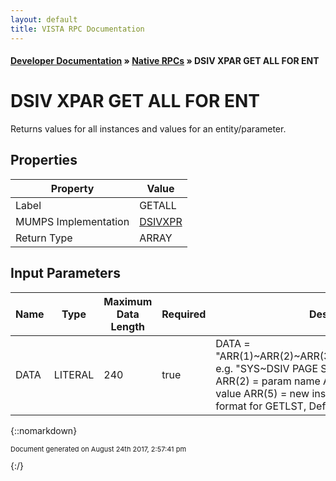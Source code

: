 ```yaml
---
layout: default
title: VISTA RPC Documentation
---
```


#### [Developer Documentation](../index) &#187; [Native RPCs](TableOfContents) &#187; DSIV XPAR GET ALL FOR ENT<br/>
# DSIV XPAR GET ALL FOR ENT

Returns values for all instances and values for an entity/parameter.

## Properties

Property | Value
--- | ---
Label | GETALL
MUMPS Implementation | [DSIVXPR](http://code.osehra.org/dox/Routine_DSIVXPR_source.html)
Return Type | ARRAY


## Input Parameters

Name | Type | Maximum Data Length | Required | Description
--- | --- | --- | --- | ---
DATA | LITERAL | 240 | true |  DATA &#x3D; &quot;ARR(1)~ARR(2)~ARR(3)~ARR(4)~ARR(5)~ARR(6)&quot;     e.g. &quot;SYS~DSIV PAGE SETUP~~~~&quot;  ARR(1) &#x3D; entity     ARR(2) &#x3D; param name    ARR(3) &#x3D; instance  ARR(4) &#x3D; value      ARR(5) &#x3D; new instance value  ARR(6) &#x3D; format for GETLST, Default &#x3D; &quot;Q&quot;



{::nomarkdown} <br/><p style="font-size: 11px">Document generated on August 24th 2017, 2:57:41 pm</p>{:/}